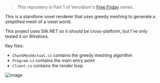 > This repository is Part 1 of Vercidium's [Free Friday]([https://www.youtube.com/watch?v=40JzyaOYJeY](https://www.patreon.com/posts/100857028)) series.

This is a standlone voxel renderer that uses greedy meshing to generate a simplified mesh of a voxel world.

This project uses Silk.NET so it *should* be cross-platform, but I've only tested it on Windows.

Key files:
- `ChunkMeshActual.cs` contains the greedy meshing algorithm
- `Program.cs` contains the main entry point
- `Client.cs` contains the render loop

![image](https://github.com/vercidium-patreon/meshing/assets/12014138/125ca9d5-14bf-4e8c-9fbd-76f4ef6d64b9)

